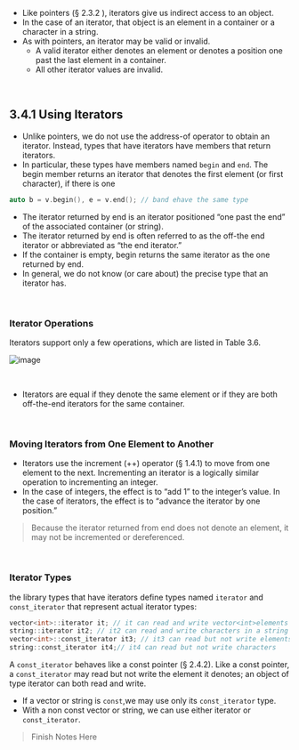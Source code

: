 
- Like pointers (§ 2.3.2 ), iterators give us indirect access to an object.
- In the case of an iterator, that object is an element in a container or a character in a string.
- As with pointers, an iterator may be valid or invalid. 
	- A valid iterator either denotes an element or denotes a position one past the last element in a container. 
	- All other iterator values are invalid.

<br/>

## 3.4.1 Using Iterators

- Unlike pointers, we do not use the address-of operator to obtain an iterator. Instead, types that have iterators have members that return iterators. 
- In particular, these types have members named `begin` and `end`. The begin member returns an iterator that denotes the first element (or first character), if there is one
```cpp
auto b = v.begin(), e = v.end(); // band ehave the same type
```
- The iterator returned by end is an iterator positioned “one past the end” of the associated container (or string).
- The iterator returned by end is often referred to as the off-the end iterator or abbreviated as “the end iterator.” 
- If the container is empty, begin returns the same iterator as the one returned by end.
- In general, we do not know (or care about) the precise type that an iterator has.

<br/>

### Iterator Operations

Iterators support only a few operations, which are listed in Table 3.6. 

![image](./_assets/6.png)


<br/>

- Iterators are equal if they denote the same element or if they are both off-the-end iterators for the same container.


<br/>

### Moving Iterators from One Element to Another

- Iterators use the increment (++) operator (§ 1.4.1) to move from one element to the next. Incrementing an iterator is a logically similar operation to incrementing an integer. 
- In the case of integers, the effect is to “add 1” to the integer’s value. In the case of iterators, the effect is to “advance the iterator by one position.”

> Because the iterator returned from end does not denote an element, it may not be incremented or dereferenced.


<br/>

### Iterator Types

the library types that have iterators define types named `iterator` and `const_iterator` that represent actual iterator types:

```cpp
vector<int>::iterator it; // it can read and write vector<int>elements
string::iterator it2; // it2 can read and write characters in a string 
vector<int>::const_iterator it3; // it3 can read but not write elements 
string::const_iterator it4;// it4 can read but not write characters
```

A `const_iterator` behaves like a const pointer (§ 2.4.2). Like a const pointer, a `const_iterator` may read but not write the element it denotes; an object of type iterator can both read and write.
- If a vector or string is `const`,we may use only its `const_iterator` type. 
- With a non const vector or string, we can use either iterator or `const_iterator`.

> Finish Notes Here

